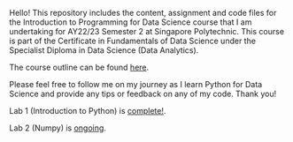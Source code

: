 Hello! This repository includes the content, assignment and code files for the Introduction to Programming for Data Science course that I am undertaking for AY22/23 Semester 2 at Singapore Polytechnic. This course is part of the Certificate in Fundamentals of Data Science under the Specialist Diploma in Data Science (Data Analytics).

The course outline can be found [here](https://github.com/iyliahutta/Intro-to-Programming-for-DS/blob/master/AY2110%20s1%20IT8701%20IPDS%20Module%20Overview%20v001.pdf).

Please feel free to follow me on my journey as I learn Python for Data Science and provide any tips or feedback on any of my code. Thank you!

Lab 1 (Introduction to Python) is [complete!](https://github.com/iyliahutta/Intro-to-Programming-for-DS/blob/master/Lab%201/Lab%201.ipynb).

Lab 2 (Numpy) is [ongoing](https://github.com/iyliahutta/Intro-to-Programming-for-DS/blob/master/Lab%202/).
